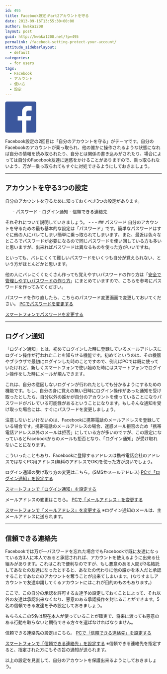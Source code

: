 ```yaml
---
id: 495
title: Facebook設定:Part2アカウントを守る
date: 2013-09-16T13:55:30+00:00
author: kwaka1208
layout: post
guid: http://kwaka1208.net/?p=495
permalink: /facebook-setting-protect-your-account/
attitude_sidebarlayout:
  - default
categories:
  - for users
tags:
  - Facebook
  - アカウント
  - 使い方
  - 設定
---
```

![Facebook](/assets/images/2013/09/FB-f-Logo__blue_100.png)

Facebook設定の2回目は「自分のアカウントを守る」がテーマです。自分のFacebookのアカウントが乗っ取られ、他の誰かに操作されるような状態になれば自分の情報を読み取られたり、自分とは関係の書き込みがされたり、場合によっては自分のFacebook友達に迷惑をかけることがありますので、乗っ取られないよう、万が一乗っ取られてもすぐに対処できるようにしておきましょう。

- - -
## アカウントを守る3つの設定
自分のアカウントを守るために知っておくべき3つの設定があります。
<ol>
- パスワード
- ログイン通知
- 信頼できる連絡先
</ol>
それぞれについて説明していきましょう。
- - -
## パスワード
自分のアカウントを守るための最も基本的な設定は「パスワード」です。簡単なパスワードはすぐに他の人にバレてしまい簡単に乗っ取られてしまいます。また、最近は色々なところでパスワードが必要になるので同じパスワードを使い回している方も多いと思いますが、出来ればパスワードは異なるものを使った方がいいですね。

といっても、バレにくくて難しいパスワードをいくつも自分が覚えられない、という方がほとんどかと思います。

他の人にバレにくくたくさん作っても覚えやすいパスワードの作り方は「[安全で管理しやすいパスワードの作り方](http://kwaka1208.net/how-to-create-safe-password/)」にまとめていますので、こちらを参考にパスワードを作ってみてください。

パスワードを作り直したら、こちらのパスワード変更画面で変更しておいてください。
[PCでパスワードを変更する](https://www.facebook.com/settings?tab=account&section=password&view)

[スマートフォンでパスワードを変更する](https://m.facebook.com/settings/account/?password)

- - -
## ログイン通知
「ログイン通知」とは、初めてログインした時に登録しているメールアドレスにログイン操作が行われたことを知らせる機能です。初めてというのは、その機器やブラウザで最初にログインした時のことですので、例えばPCでは既に使っていたけれど、新しくスマートフォンで使い始めた時にはスマートフォンでログイン操作をした時にメールが飛んできます。

これは、自分の意図しないログインが行われたとしても分かるようにするための機能です。もし、自分の身に覚えの無い日時にログイン操作があった通知を受け取ったとしたら、自分以外の誰かが自分のアカウントを使っていることになりパスワードがバレている可能性があるということになります。もしそんな通知を受け取った場合には、すぐにパスワードを変更しましょう。

注意しないといけないのは、Facebookに携帯電話のメールアドレスを登録している場合です。携帯電話のメールアドレスの場合、迷惑メール拒否のため「携帯電話アドレス以外のメールは拒否」にしている方が多いのですが、この設定になっているとFacebookからのメールも拒否となり、「ログイン通知」が受け取れないことになります。

こういったこともあり、Facebookに登録するアドレスは携帯電話会社のアドレスではなくPC用アドレス(無料のアドレスでOK)を使った方が良いでしょう。

ログイン通知の受け取り方の変更はこちら。(SMSかメールアドレス)
[PCで「ログイン通知」を設定する](https://www.facebook.com/settings?tab=security&section=notifications&view)

[スマートフォンで「ログイン通知」を設定する](https://m.facebook.com/settings/security/)

メールアドレスの変更はこちら。
[PCで「メールアドレス」を変更する](https://www.facebook.com/settings?tab=account&section=email&view)

[スマートフォンで「メールアドレス」を変更する](https://m.facebook.com/settings/email/)
※ログイン通知のメールは、主メールアドレスに送られます。


- - -
## 信頼できる連絡先
Facebookでは万が一パスワードを忘れた場合でもFacebookで既に友達になっている方3人に本人であると承認されれば、アカウントを使えるように出来る仕組みがあります。これはこれで便利なのですが、もし悪意のある人間が3名結託してあなたの友達になったとすると、あなたの代わりに他の誰かを本人だと承認することであなたのアカウントを奪うことが出来てしまいます。(なりすましアカウントで友達申請してくるアカウントにはこれが目的のものもあります。)

ここで、この自分の承認を許可する友達予め設定しておくことによって、それ以外の友達は承認出来なくなり、悪意のある承認操作を封じることができます。5名の信頼できる友達を予め設定しておきましょう。

もちろんこの5名は現在本人が使っていることが確実で、将来に渡っても悪意のある行動を取らないと期待できる方々を選ばなければなりません。

信頼できる連絡先の設定はこちら。
[PCで「信頼できる連絡先」を設定する](https://www.facebook.com/settings?tab=security&section=trusted_friends&view)

[スマートフォンで「信頼できる連絡先」を設定する](https://m.facebook.com/trusted_contacts/edit/)
※信頼できる連絡先を指定すると、指定された方にもその旨の通知が送られます。

以上の設定を見直して、自分のアカウントを保護出来るようにしておきましょう。

